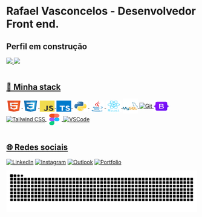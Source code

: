 # Rafael Vasconcelos - Desenvolvedor Front end.

## Perfil em construção

<div>
  <a href="https://github.com/rafael-vas">
  <img height="180em" src="https://github-readme-stats.vercel.app/api?username=rafael-vas&show_icons=true&theme=tokyonight&include_all_commits=true&count_private=true"/>
  <img height="180em" src="https://github-readme-stats.vercel.app/api/top-langs/?username=rafael-vas&layout=compact&langs_count=6&theme=tokyonight"/>
</div>
    
<br>

## 🌟 Minha stack
<div align="left">
    <img align="center" alt="HTML" height="30" width="40" src="https://raw.githubusercontent.com/devicons/devicon/master/icons/html5/html5-original.svg">
    <img align="center" alt="CSS" height="30" width="40" src="https://raw.githubusercontent.com/devicons/devicon/master/icons/css3/css3-original.svg">
    <img align="center" alt="JavaScript" height="30" width="40" src="https://raw.githubusercontent.com/devicons/devicon/master/icons/javascript/javascript-original.svg">
    <img align="center" alt="TypeScript" height="30" width="40" src="https://raw.githubusercontent.com/devicons/devicon/master/icons/typescript/typescript-original.svg">
    <img align="center" alt="Python" height="30" width="40" src="https://raw.githubusercontent.com/devicons/devicon/master/icons/python/python-original.svg">
    <img align="center" alt="Java" height="30" width="40" src="https://raw.githubusercontent.com/devicons/devicon/master/icons/java/java-original.svg">
    <img align="center" alt="React" height="30" width="40" src="https://raw.githubusercontent.com/devicons/devicon/master/icons/react/react-original-wordmark.svg">
    <img align="center" alt="MySQL" src="https://raw.githubusercontent.com/devicons/devicon/master/icons/mysql/mysql-original-wordmark.svg" alt="mysql" width="40" height="40"/>
    <img align="center" alt="Git" height="30" width="40" src="https://cdn.jsdelivr.net/gh/devicons/devicon/icons/git/git-original.svg"/>
    <img align="center" alt="Bootstrap" height="30" width="40" src="https://raw.githubusercontent.com/devicons/devicon/master/icons/bootstrap/bootstrap-original.svg">
    <img align="center" alt="Tailwind CSS" height="30" width="40" src="https://cdn.jsdelivr.net/gh/devicons/devicon/icons/tailwindcss/tailwindcss-original.svg">
    <img align="center" alt="Figma" height="30" width="40" src="https://raw.githubusercontent.com/devicons/devicon/master/icons/figma/figma-original.svg">
    <img align="center" alt="VSCode" height="30" width="40" src="https://cdn.jsdelivr.net/gh/devicons/devicon/icons/vscode/vscode-original-wordmark.svg">
</div>
 
<br>
 
## 🌐 Redes sociais

[![LinkedIn](https://img.shields.io/badge/-LinkedIn-blue?style=flat&logo=Linkedin&logoColor=white)](https://www.linkedin.com/in/rafaelvas/)
[![Instagram](https://img.shields.io/badge/-Instagram-%23E4405F.svg?style=flat&logo=Instagram&logoColor=white)](https://www.instagram.com/hafuxo/)
[![Outlook](https://img.shields.io/badge/Microsoft_Outlook-0078D4?style=flat&logo=microsoft-outlook&logoColor=white)](mailto:rafaelvas2011@hotmail.com)
[![Portfolio](https://img.shields.io/badge/-Portfolio-blue?style=flat&logo=Google-Chrome&logoColor=white)](https://rafael-vas-portfolio.netlify.app)

![Snake animation](https://github.com/rafael-vas/rafael-vas/blob/output/github-contribution-grid-snake.svg)
